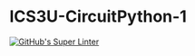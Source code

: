 # ICS3U-CircuitPython-1

[![GitHub's Super Linter](https://github.com/Michael-Zagon/ICS3U-CircuitPython-1/workflows/GitHub's%20Super%20Linter/badge.svg)](https://github.com/Michael-Zagon/ICS3U-CircuitPython-1/actions)
